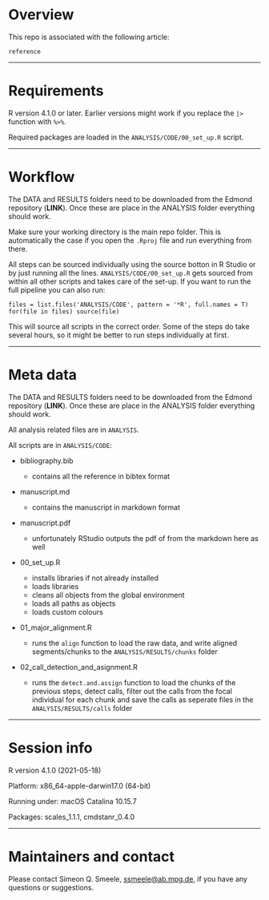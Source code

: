 # Overview

This repo is associated with the following article: 

```
reference
```

------------------------------------------------
# Requirements

R version 4.1.0 or later. Earlier versions might work if you replace the `|>` function with `%>%`.

Required packages are loaded in the `ANALYSIS/CODE/00_set_up.R` script.

------------------------------------------------
# Workflow

The DATA and RESULTS folders need to be downloaded from the Edmond repository (**LINK**). Once these are place in the ANALYSIS folder everything should work.

Make sure your working directory is the main repo folder. This is automatically the case if you open the `.Rproj` file and run everything from there.

All steps can be sourced individually using the source botton in R Studio or by just running all the lines. `ANALYSIS/CODE/00_set_up.R` gets sourced from within all other scripts and takes care of the set-up. If you want to run the full pipeline you can also run:

```
files = list.files('ANALYSIS/CODE', pattern = '*R', full.names = T)
for(file in files) source(file)
```

This will source all scripts in the correct order. Some of the steps do take several hours, so it might be better to run steps individually at first. 

------------------------------------------------
# Meta data

The DATA and RESULTS folders need to be downloaded from the Edmond repository (**LINK**). Once these are place in the ANALYSIS folder everything should work.

All analysis related files are in `ANALYSIS`.

All scripts are in `ANALYSIS/CODE`:

- bibliography.bib
  - contains all the reference in bibtex format
  
- manuscript.md
  - contains the manuscript in markdown format
  
- manuscript.pdf
  - unfortunately RStudio outputs the pdf of from the markdown here as well
  
- 00_set_up.R
  - installs libraries if not already installed
  - loads libraries
  - cleans all objects from the global environment
  - loads all paths as objects
  - loads custom colours
  
- 01_major_alignment.R
  - runs the `align` function to load the raw data, and write aligned segments/chunks to the `ANALYSIS/RESULTS/chunks` folder

- 02_call_detection_and_asignment.R
  - runs the `detect.and.assign` function to load the chunks of the previous steps, detect calls, filter out the calls from the focal individual for each chunk and save the calls as seperate files in the `ANALYSIS/RESULTS/calls` folder





------------------------------------------------
# Session info

R version 4.1.0 (2021-05-18)

Platform: x86_64-apple-darwin17.0 (64-bit)

Running under: macOS Catalina 10.15.7

Packages: scales_1.1.1, cmdstanr_0.4.0

------------------------------------------------
# Maintainers and contact

Please contact Simeon Q. Smeele, <ssmeele@ab.mpg.de>, if you have any questions or suggestions. 

